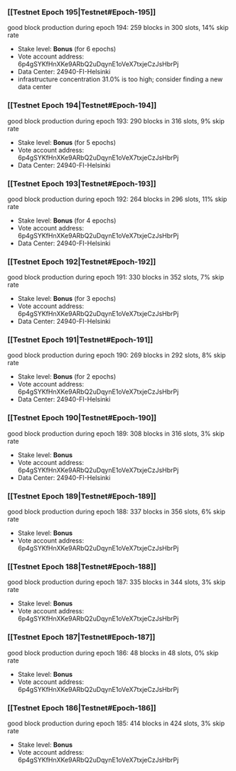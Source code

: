 ### [[Testnet Epoch 195|Testnet#Epoch-195]]
good block production during epoch 194: 259 blocks in 300 slots, 14% skip rate
* Stake level: **Bonus** (for 6 epochs)
* Vote account address: 6p4gSYKfHnXKe9ARbQ2uDqynE1oVeX7txjeCzJsHbrPj
* Data Center: 24940-FI-Helsinki
* infrastructure concentration 31.0% is too high; consider finding a new data center
### [[Testnet Epoch 194|Testnet#Epoch-194]]
good block production during epoch 193: 290 blocks in 316 slots, 9% skip rate
* Stake level: **Bonus** (for 5 epochs)
* Vote account address: 6p4gSYKfHnXKe9ARbQ2uDqynE1oVeX7txjeCzJsHbrPj
* Data Center: 24940-FI-Helsinki
### [[Testnet Epoch 193|Testnet#Epoch-193]]
good block production during epoch 192: 264 blocks in 296 slots, 11% skip rate
* Stake level: **Bonus** (for 4 epochs)
* Vote account address: 6p4gSYKfHnXKe9ARbQ2uDqynE1oVeX7txjeCzJsHbrPj
* Data Center: 24940-FI-Helsinki
### [[Testnet Epoch 192|Testnet#Epoch-192]]
good block production during epoch 191: 330 blocks in 352 slots, 7% skip rate
* Stake level: **Bonus** (for 3 epochs)
* Vote account address: 6p4gSYKfHnXKe9ARbQ2uDqynE1oVeX7txjeCzJsHbrPj
* Data Center: 24940-FI-Helsinki
### [[Testnet Epoch 191|Testnet#Epoch-191]]
good block production during epoch 190: 269 blocks in 292 slots, 8% skip rate
* Stake level: **Bonus** (for 2 epochs)
* Vote account address: 6p4gSYKfHnXKe9ARbQ2uDqynE1oVeX7txjeCzJsHbrPj
* Data Center: 24940-FI-Helsinki
### [[Testnet Epoch 190|Testnet#Epoch-190]]
good block production during epoch 189: 308 blocks in 316 slots, 3% skip rate
* Stake level: **Bonus**
* Vote account address: 6p4gSYKfHnXKe9ARbQ2uDqynE1oVeX7txjeCzJsHbrPj
* Data Center: 24940-FI-Helsinki
### [[Testnet Epoch 189|Testnet#Epoch-189]]
good block production during epoch 188: 337 blocks in 356 slots, 6% skip rate
* Stake level: **Bonus**
* Vote account address: 6p4gSYKfHnXKe9ARbQ2uDqynE1oVeX7txjeCzJsHbrPj
### [[Testnet Epoch 188|Testnet#Epoch-188]]
good block production during epoch 187: 335 blocks in 344 slots, 3% skip rate
* Stake level: **Bonus**
* Vote account address: 6p4gSYKfHnXKe9ARbQ2uDqynE1oVeX7txjeCzJsHbrPj
### [[Testnet Epoch 187|Testnet#Epoch-187]]
good block production during epoch 186: 48 blocks in 48 slots, 0% skip rate
* Stake level: **Bonus**
* Vote account address: 6p4gSYKfHnXKe9ARbQ2uDqynE1oVeX7txjeCzJsHbrPj
### [[Testnet Epoch 186|Testnet#Epoch-186]]
good block production during epoch 185: 414 blocks in 424 slots, 3% skip rate
* Stake level: **Bonus**
* Vote account address: 6p4gSYKfHnXKe9ARbQ2uDqynE1oVeX7txjeCzJsHbrPj